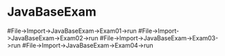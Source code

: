 # JavaBaseExam

#File->Import->JavaBaseExam->Exam01->run
#File->Import->JavaBaseExam->Exam02->run
#File->Import->JavaBaseExam->Exam03->run
#File->Import->JavaBaseExam->Exam04->run